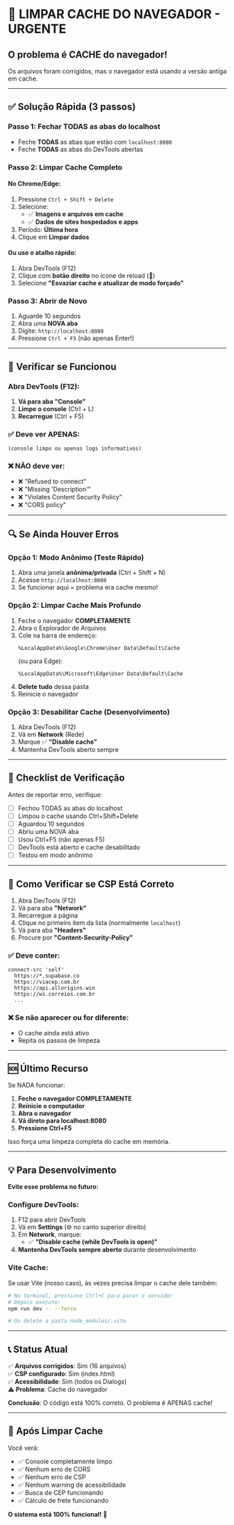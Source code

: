 # 🚨 LIMPAR CACHE DO NAVEGADOR - URGENTE

## O problema é CACHE do navegador!

Os arquivos foram corrigidos, mas o navegador está usando a versão antiga em cache.

---

## ✅ Solução Rápida (3 passos)

### Passo 1: Fechar TODAS as abas do localhost
- Feche **TODAS** as abas que estão com `localhost:8080`
- Feche **TODAS** as abas do DevTools abertas

### Passo 2: Limpar Cache Completo

#### No Chrome/Edge:
1. Pressione `Ctrl + Shift + Delete`
2. Selecione:
   - ✅ **Imagens e arquivos em cache**
   - ✅ **Dados de sites hospedados e apps**
3. Período: **Última hora**
4. Clique em **Limpar dados**

#### Ou use o atalho rápido:
1. Abra DevTools (F12)
2. Clique com **botão direito** no ícone de reload (🔄)
3. Selecione **"Esvaziar cache e atualizar de modo forçado"**

### Passo 3: Abrir de Novo
1. Aguarde 10 segundos
2. Abra uma **NOVA aba**
3. Digite: `http://localhost:8080`
4. Pressione `Ctrl + F5` (não apenas Enter!)

---

## 🧪 Verificar se Funcionou

### Abra DevTools (F12):

1. **Vá para aba "Console"**
2. **Limpe o console** (Ctrl + L)
3. **Recarregue** (Ctrl + F5)

### ✅ Deve ver APENAS:
```
(console limpo ou apenas logs informativos)
```

### ❌ NÃO deve ver:
- ❌ "Refused to connect"
- ❌ "Missing 'Description'"
- ❌ "Violates Content Security Policy"
- ❌ "CORS policy"

---

## 🔍 Se Ainda Houver Erros

### Opção 1: Modo Anônimo (Teste Rápido)
1. Abra uma janela **anônima/privada** (Ctrl + Shift + N)
2. Acesse `http://localhost:8080`
3. Se funcionar aqui = problema era cache mesmo!

### Opção 2: Limpar Cache Mais Profundo
1. Feche o navegador **COMPLETAMENTE**
2. Abra o Explorador de Arquivos
3. Cole na barra de endereço:
   ```
   %LocalAppData%\Google\Chrome\User Data\Default\Cache
   ```
   (ou para Edge):
   ```
   %LocalAppData%\Microsoft\Edge\User Data\Default\Cache
   ```
4. **Delete tudo** dessa pasta
5. Reinicie o navegador

### Opção 3: Desabilitar Cache (Desenvolvimento)
1. Abra DevTools (F12)
2. Vá em **Network** (Rede)
3. Marque ✅ **"Disable cache"**
4. Mantenha DevTools aberto sempre

---

## 🎯 Checklist de Verificação

Antes de reportar erro, verifique:

- [ ] Fechou TODAS as abas do localhost
- [ ] Limpou o cache usando Ctrl+Shift+Delete
- [ ] Aguardou 10 segundos
- [ ] Abriu uma NOVA aba
- [ ] Usou Ctrl+F5 (não apenas F5)
- [ ] DevTools está aberto e cache desabilitado
- [ ] Testou em modo anônimo

---

## 📸 Como Verificar se CSP Está Correto

1. Abra DevTools (F12)
2. Vá para aba **"Network"**
3. Recarregue a página
4. Clique no primeiro item da lista (normalmente `localhost`)
5. Vá para aba **"Headers"**
6. Procure por **"Content-Security-Policy"**

### ✅ Deve conter:
```
connect-src 'self' 
  https://*.supabase.co 
  https://viacep.com.br
  https://api.allorigins.win
  https://ws.correios.com.br
  ...
```

### ❌ Se não aparecer ou for diferente:
- O cache ainda está ativo
- Repita os passos de limpeza

---

## 🆘 Último Recurso

Se NADA funcionar:

1. **Feche o navegador COMPLETAMENTE**
2. **Reinicie o computador**
3. **Abra o navegador**
4. **Vá direto para localhost:8080**
5. **Pressione Ctrl+F5**

Isso força uma limpeza completa do cache em memória.

---

## 💡 Para Desenvolvimento

**Evite esse problema no futuro:**

### Configure DevTools:
1. F12 para abrir DevTools
2. Vá em **Settings** (⚙️ no canto superior direito)
3. Em **Network**, marque:
   - ✅ **"Disable cache (while DevTools is open)"**
4. **Mantenha DevTools sempre aberto** durante desenvolvimento

### Vite Cache:
Se usar Vite (nosso caso), às vezes precisa limpar o cache dele também:

```bash
# No terminal, pressione Ctrl+C para parar o servidor
# Depois execute:
npm run dev -- --force

# Ou delete a pasta node_modules/.vite
```

---

## 📞 Status Atual

✅ **Arquivos corrigidos**: Sim (16 arquivos)  
✅ **CSP configurado**: Sim (index.html)  
✅ **Acessibilidade**: Sim (todos os Dialogs)  
⚠️ **Problema**: Cache do navegador  

**Conclusão**: O código está 100% correto. O problema é APENAS cache!

---

## 🎉 Após Limpar Cache

Você verá:
- ✅ Console completamente limpo
- ✅ Nenhum erro de CORS
- ✅ Nenhum erro de CSP
- ✅ Nenhum warning de acessibilidade
- ✅ Busca de CEP funcionando
- ✅ Cálculo de frete funcionando

**O sistema está 100% funcional!** 🚀

